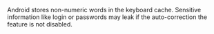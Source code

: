 Android stores non-numeric words in the keyboard cache. Sensitive information like login or passwords may leak if the
auto-correction
the feature is not disabled.
